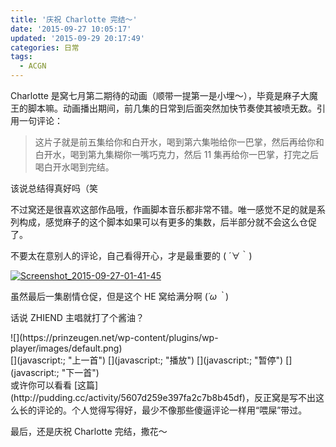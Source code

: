 ```yaml
---
title: '庆祝 Charlotte 完结～'
date: '2015-09-27 10:05:17'
updated: '2015-09-29 20:17:49'
categories: 日常
tags:
  - ACGN
---
```



Charlotte 是窝七月第二期待的动画（顺带一提第一是小埋～），毕竟是麻子大魔王的脚本嘛。动画播出期间，前几集的日常到后面突然加快节奏使其被喷无数。引用一句评论：

> 这片子就是前五集给你和白开水，喝到第六集啪给你一巴掌，然后再给你和白开水，喝到第九集糊你一嘴巧克力，然后 11 集再给你一巴掌，打完之后喝白开水喝到完结。

该说总结得真好吗（笑

不过窝还是很喜欢这部作品哦，作画脚本音乐都非常不错。唯一感觉不足的就是系列构成，感觉麻子的这个脚本如果可以有更多的集数，后半部分就不会这么仓促了。

不要太在意别人的评论，自己看得开心，才是最重要的 ( ´∀｀)

[![Screenshot_2015-09-27-01-41-45](https://img.blessing.studio/images/2015/09/2015-09-26_17-51-13-1024x576.png)](https://img.blessing.studio/images/2015/09/2015-09-26_17-51-13.png)

虽然最后一集剧情仓促，但是这个 HE 窝给满分啊 (*´ω｀*)

话说 ZHIEND 主唱就打了个酱油？

<div class="wp-player" data-address="http://p2.music.126.net/gyNK2GMN_T3bc4LSAYC1rA==/3286440256314296.mp3|" data-author="Lia|" data-autoplay="0" data-lyric="close" data-source="netease" data-thumb="https://img.prinzeugen.net/image.php?di=PFNF|" data-title="Bravely You|" data-type="song" data-wp-player="wp-player" data-xiami=""><div class="wp-player-box"><div class="wp-player-thumb">![](https://prinzeugen.net/wp-content/plugins/wp-player/images/default.png)<div class="wp-player-playing"><span></span></div></div><div class="wp-player-panel"><div class="wp-player-title"></div><div class="wp-player-author"></div><div class="wp-player-progress"><div class="wp-player-seek-bar"><div class="wp-player-play-bar"><span class="wp-player-play-current"></span></div></div></div><div class="wp-player-controls-holder"><div class="wp-player-time"></div><div class="wp-player-controls">[](javascript:; "上一首") [](javascript:; "播放") [](javascript:; "暂停") [](javascript:; "下一首")</div><div class="wp-player-list-btn" title="歌单"></div></div></div></div><div class="wp-player-main"><div class="wp-player-list">
</div><div class="wp-player-lyrics">
</div></div></div>或许你可以看看 [这篇](http://pudding.cc/activity/5607d259e397fa2c7b8b45df)，反正窝是写不出这么长的评论的。个人觉得写得好，最少不像那些傻逼评论一样用“喂屎”带过。

最后，还是庆祝 Charlotte 完结，撒花～




